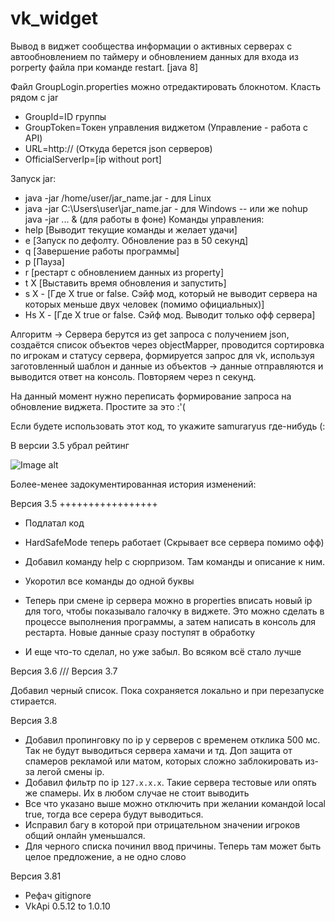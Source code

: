 # vk_widget
 Вывод в виджет сообщества информации о активных серверах с автообновлением по таймеру и обновлением данных для входа из porperty файла при команде restart.
 [java 8]
 
Файл GroupLogin.properties можно отредактировать блокнотом. Класть рядом с jar
- GroupId=ID группы
- GroupToken=Токен управления виджетом (Управление - работа с API)
- URL=http:// (Откуда берется json серверов)
- OfficialServerIp=[ip without port]

Запуск jar:
- java -jar /home/user/jar_name.jar - для Linux
- java -jar C:\Users\user\jar_name.jar - для Windows
-- или же nohup java -jar ... & (для работы в фоне)
Команды управления:
- help [Выводит текущие команды и желает удачи]
- e [Запуск по дефолту. Обновление раз в 50 секунд]
- q [Завершение работы программы]
- p [Пауза]
- r [рестарт с обновлением данных из property]
- t X [Выставить время обновления и запустить]
- s X - [Где X true or false. Сэйф мод, который не выводит сервера на которых меньше двух человек (помимо официальных)]
- Hs X - [Где X true or false. Сэйф мод. Выводит только офф сервера]

Алгоритм -> Сервера берутся из get запроса с получением json, создаётся список объектов через objectMapper, проводится сортировка по игрокам и статусу сервера, формируется запрос для vk, используя заготовленный шаблон и данные из объектов -> данные отправляются и выводится ответ на консоль. Повторяем через n секунд.

 На данный момент нужно переписать формирование запроса на обновление виджета. Простите за это :'(
 
 Если будете использовать этот код, то укажите samuraryus где-нибудь (:
 
 В версии 3.5 убрал рейтинг
 
 ![Image alt](Screenshot_429.png)
 
 
Более-менее задокументированная история изменений:
 
Версия 3.5
+++++++++++++++++
- Подлатал код

- HardSafeMode теперь работает (Скрывает все сервера помимо офф)

- Добавил команду help с сюрпризом. Там команды и описание к ним.

- Укоротил все команды до одной буквы

- Теперь при смене ip сервера можно в properties вписать новый ip для того, чтобы показывало галочку в виджете.
 Это можно сделать в процессе выполнения программы, а затем написать в консоль <r> для рестарта.
 Новые данные сразу поступят в обработку

- И еще что-то сделал, но уже забыл. Во всяком всё стало лучше

Версия 3.6
///
Версия 3.7

Добавил черный список. Пока сохраняется локально и при перезапуске стирается.

Версия 3.8
 - Добавил пропинговку по ip у серверов с временем отклика 500 мс. Так не будут выводиться сервера хамачи и тд.
 Доп защита от спамеров рекламой или матом, которых сложно заблокировать из-за легой смены ip.
 - Добавил фильтр по ip `127.x.x.x`. Такие сервера тестовые или опять же спамеры. Их в любом случае не стоит выводить
 - Все что указано выше можно отключить при желании командой local true, тогда все серера будут выводиться.
 - Исправил багу в которой при отрицательном значении игроков общий онлайн уменьшался.
 - Для черного списка починил ввод причины. Теперь там может быть целое предложение, а не одно слово

Версия 3.81
 - Рефач gitignore
 - VkApi 0.5.12 to 1.0.10
